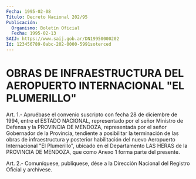 ```yaml
---
Fecha: 1995-02-08
Título: Decreto Nacional 202/95
Publicación:
  Organismo: Boletín Oficial
  Fecha: 1995-02-13
SAIJ: https://www.saij.gob.ar/DN19950000202
Id: 123456789-0abc-202-0000-5991soterced
---
```

# OBRAS DE INFRAESTRUCTURA DEL AEROPUERTO INTERNACIONAL "EL PLUMERILLO"

<a id="1"></a>
Art.  1.-  Apruébase  el  convenio  suscripto  con fecha 28 de diciembre  de 1994, entre el ESTADO NACIONAL, representado  por  el señor Ministro  de  Defensa y la PROVINCIA DE MENDOZA, representada por el señor Gobernador  de  la  Provincia, tendiente a posibilitar la  terminación  de  las  obras  de  infraestructura   y  posterior habilitación  del  nuevo  Aeropuerto Internacional "El Plumerillo", ubicado en el Departamento  LAS  HERAS  de la PROVINCIA DE MENDOZA, que como Anexo 1 forma parte del presente.

<a id="2"></a>
Art. 2.- Comuníquese, publíquese, dése a la Dirección Nacional del Registro Oficial y archívese.